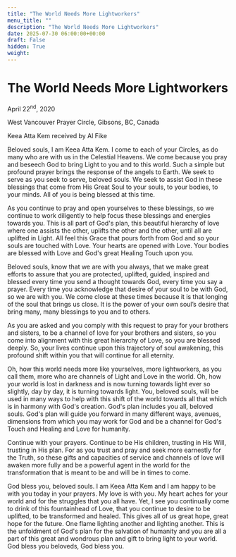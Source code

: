 ```yaml
---
title: "The World Needs More Lightworkers"
menu_title: ""
description: "The World Needs More Lightworkers"
date: 2025-07-30 06:00:00+00:00
draft: False
hidden: True
weight:
---
```

# The World Needs More Lightworkers

April 22<sup>nd</sup>, 2020

West Vancouver Prayer Circle, Gibsons, BC, Canada

Keea Atta Kem received by Al Fike

Beloved souls, I am Keea Atta Kem. I come to each of your Circles, as do many who are with us in the Celestial Heavens. We come because you pray and beseech God to bring Light to you and to this world. Such a simple but profound prayer brings the response of the angels to Earth. We seek to serve as you seek to serve, beloved souls. We seek to assist God in these blessings that come from His Great Soul to your souls, to your bodies, to your minds. All of you is being blessed at this time.

As you continue to pray and open yourselves to these blessings, so we continue to work diligently to help focus these blessings and energies towards you. This is all part of God's plan, this beautiful hierarchy of love where one assists the other, uplifts the other and the other, until all are uplifted in Light. All feel this Grace that pours forth from God and so your souls are touched with Love. Your hearts are opened with Love. Your bodies are blessed with Love and God's great Healing Touch upon you.

Beloved souls, know that we are with you always, that we make great efforts to assure that you are protected, uplifted, guided, inspired and blessed every time you send a thought towards God, every time you say a prayer. Every time you acknowledge that desire of your soul to be with God, so we are with you. We come close at these times because it is that longing of the soul that brings us close. It is the power of your own soul’s desire that bring many, many blessings to you and to others.

As you are asked and you comply with this request to pray for your brothers and sisters, to be a channel of love for your brothers and sisters, so you come into alignment with this great hierarchy of Love, so you are blessed deeply. So, your lives continue upon this trajectory of soul awakening, this profound shift within you that will continue for all eternity.

Oh, how this world needs more like yourselves, more lightworkers, as you call them, more who are channels of Light and Love in the world. Oh, how your world is lost in darkness and is now turning towards light ever so slightly, day by day, it is turning towards light. You, beloved souls, will be used in many ways to help with this shift of the world towards all that which is in harmony with God's creation. God's plan includes you all, beloved souls. God's plan will guide you forward in many different ways, avenues, dimensions from which you may work for God and be a channel for God's Touch and Healing and Love for humanity.

Continue with your prayers. Continue to be His children, trusting in His Will, trusting in His plan. For as you trust and pray and seek more earnestly for the Truth, so these gifts and capacities of service and channels of love will awaken more fully and be a powerful agent in the world for the transformation that is meant to be and will be in times to come.

God bless you, beloved souls. I am Keea Atta Kem and I am happy to be with you today in your prayers. My love is with you. My heart aches for your world and for the struggles that you all have. Yet, I see you continually come to drink of this fountainhead of Love, that you continue to desire to be uplifted, to be transformed and healed. This gives all of us great hope, great hope for the future. One flame lighting another and lighting another. This is the unfoldment of God's plan for the salvation of humanity and you are all a part of this great and wondrous plan and gift to bring light to your world. God bless you beloveds, God bless you.
